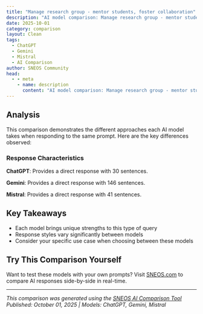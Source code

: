 ```yaml
---
title: "Manage research group - mentor students, foster collaboration"
description: "AI model comparison: Manage research group - mentor students, foster collaboration..."
date: 2025-10-01
category: comparison
layout: Clean
tags:
  - ChatGPT
  - Gemini
  - Mistral
  - AI Comparison
author: SNEOS Community
head:
  - - meta
    - name: description
      content: "AI model comparison: Manage research group - mentor students, foster collaboration..."
---
```


<ChatComparison
  title="Manage research group - mentor students, foster collaboration"
  prompt="Manage research group - mentor students, foster collaboration"
  :responses='{
    "ChatGPT": "Managing a research group effectively involves several key practices to mentor students successfully and foster a collaborative environment. Here are some strategies:\n\n### Mentoring Students\n1. **Set Clear Expectations:**  \n   Define research goals, timelines, responsibilities, and evaluation criteria from the beginning.\n\n2. **Regular Meetings:**  \n   Hold frequent one-on-one and group meetings to track progress, address challenges, and provide guidance.\n\n3. **Personalized Guidance:**  \n   Understand each student\u2019s strengths, weaknesses, and career goals to tailor your mentorship.\n\n4. **Skill Development:**  \n   Encourage students to develop both technical and soft skills such as writing, presenting, and project management.\n\n5. **Encourage Independence:**  \n   Allow students to take ownership of their projects to build confidence and problem-solving abilities.\n\n6. **Provide Resources:**  \n   Ensure access to necessary tools, literature, training, and funding opportunities.\n\n7. **Feedback and Recognition:**  \n   Give constructive feedback regularly and celebrate achievements to motivate students.\n\n### Fostering Collaboration\n1. **Create a Collaborative Culture:**  \n   Promote open communication, respect, and inclusivity within the group.\n\n2. **Team Projects:**  \n   Encourage joint projects or initiatives that require students to work together.\n\n3. **Knowledge Sharing:**  \n   Organize seminars, journal clubs, or workshops where members can share insights and learn from each other.\n\n4. **Use Collaborative Tools:**  \n   Implement project management software, shared drives, and communication platforms to facilitate coordination.\n\n5. **Cross-disciplinary Interaction:**  \n   Encourage collaborations with other research groups or departments to broaden perspectives.\n\n6. **Conflict Resolution:**  \n   Address interpersonal issues promptly and constructively to maintain a positive environment.\n\n7. **Social Activities:**  \n   Arrange informal gatherings or team-building exercises to strengthen group cohesion.\n\nBy combining effective mentorship with a strong collaborative culture, you can maximize your research group\u2019s productivity, innovation, and overall satisfaction.",
    "Gemini": "Okay, let\u0027s break down how to effectively manage a research group, focusing on mentoring students and fostering collaboration. This is a multifaceted role, requiring a combination of leadership, scientific expertise, and interpersonal skills.\n\n**I. Setting the Stage: Vision, Goals, and Expectations**\n\n*   **Define Your Research Group\u0027s Vision:**\n    *   What big questions are you trying to answer?\n    *   What are the long-term goals of the group?\n    *   What kind of impact do you want to have on the field?\n    *   Communicate this vision clearly and regularly to your team. It helps everyone understand the \u0022why\u0022 behind their work.\n\n*   **Establish Clear Expectations:**\n    *   **Performance:** How will performance be evaluated?  What are the expected milestones for projects?  How frequently should data be presented?\n    *   **Professionalism:**  Define standards for ethical conduct, lab safety, attendance (especially for required meetings), communication, and interactions with colleagues.\n    *   **Authorship:**  Clearly outline authorship policies upfront.  Who qualifies as an author, and what is the process for determining author order? Discuss the use of tools like CRediT.\n    *   **Data Management:**  Establish protocols for data collection, storage, analysis, and sharing (following best practices for reproducibility and open science where applicable).\n\n*   **Develop a Group Handbook (Highly Recommended):**\n    *   A central document outlining all of the above.  This saves you time answering the same questions repeatedly and provides a reference point for everyone.  It should be a living document, updated as needed.\n\n**II. Mentoring Students \u0026 Postdocs**\n\n*   **Individualized Approach:**\n    *   Recognize that each student/postdoc has unique goals, skills, and learning styles.  A one-size-fits-all approach rarely works.\n    *   **Initial Assessment:** Early on, have in-depth conversations with each member to understand their background, interests, career aspirations, and any anxieties they may have.  Learn about their strengths and weaknesses.\n    *   **Personalized Development Plans (PDPs):**  Work with each mentee to create a PDP that outlines specific goals for their time in the lab, skills they want to develop, and a timeline for achieving those goals.  Review and update the PDP regularly (e.g., every 6 months).\n\n*   **Regular Meetings:**\n    *   **Frequency:** Aim for at least weekly or bi-weekly one-on-one meetings.  Consistency is key.\n    *   **Purpose:**\n        *   **Progress Updates:** Discuss project progress, challenges, and successes.\n        *   **Problem Solving:**  Help them troubleshoot experiments, analyze data, and overcome obstacles.\n        *   **Skill Development:** Provide guidance on experimental design, data analysis, scientific writing, and presentation skills.\n        *   **Career Guidance:**  Offer advice on career paths, networking, job applications, and interview preparation.\n        *   **Well-being:** Check in on their overall well-being.  Research can be stressful, and it\u0027s important to be supportive and help them manage stress effectively.\n\n*   **Constructive Feedback:**\n    *   **Be Specific:** Avoid vague statements like \u0022This needs improvement.\u0022  Instead, provide concrete examples of what needs to be changed and how to improve it.\n    *   **Focus on Behavior, Not Personality:**  Frame feedback in terms of actions and behaviors, rather than making personal judgments.\n    *   **Balance Positive and Negative:**  Acknowledge their strengths and accomplishments while also pointing out areas for improvement.\n    *   **Timely Feedback:**  Provide feedback promptly after observing their work or reviewing their writing/presentations.\n    *   **Encourage Self-Reflection:**  Ask them to reflect on their own performance and identify areas where they can improve.\n\n*   **Skill Development Opportunities:**\n    *   **Training Workshops:**  Encourage them to attend relevant workshops on experimental techniques, data analysis software, scientific writing, etc.\n    *   **Conference Presentations:**  Support them in presenting their work at conferences.  Help them prepare their abstracts, posters, and talks.\n    *   **Manuscript Writing:**  Provide guidance on writing manuscripts.  Offer detailed feedback on drafts and help them navigate the publication process.\n    *   **Grant Writing (if applicable):**  Involve them in the grant writing process, even if it\u0027s just reviewing drafts or helping with specific sections.\n    *   **Leadership Roles:**  Give them opportunities to lead small projects or mentor junior lab members.\n\n*   **Promote Independence:**\n    *   **Gradual Release of Responsibility:**  Start by providing a lot of guidance and support, but gradually give them more autonomy as they gain experience and confidence.\n    *   **Encourage Critical Thinking:**  Don\u0027t just give them the answers.  Ask them questions that encourage them to think critically and develop their own solutions.\n    *   **Support Their Own Ideas:**  Encourage them to pursue their own research ideas and develop their own projects (within the scope of the lab\u0027s overall research interests).\n\n*   **Be a Role Model:**\n    *   Demonstrate the qualities you want to see in your students/postdocs:  dedication, integrity, intellectual curiosity, collaboration, and a commitment to excellence.\n    *   Show enthusiasm for your research and for the scientific process.\n    *   Be open and honest about your own challenges and mistakes.  This helps to create a more supportive and relatable environment.\n*   **Address Conflict Promptly:**\n    *    Don\u0027t let issues fester.  Address any conflicts or disagreements promptly and fairly. Mediate when needed.\n\n**III. Fostering Collaboration**\n\n*   **Create a Collaborative Culture:**\n    *   **Shared Lab Space:**  Arrange the lab space to encourage interaction and communication.\n    *   **Open Communication:**  Encourage open and honest communication among lab members.  Create a safe space where people feel comfortable sharing ideas, asking questions, and providing feedback.\n    *   **Teamwork:**  Assign projects that require collaboration and teamwork.\n    *   **Celebrate Successes:**  Acknowledge and celebrate the accomplishments of the entire team.\n\n*   **Regular Group Meetings:**\n    *   **Purpose:**\n        *   **Project Updates:**  Have each member present their progress and discuss challenges.\n        *   **Brainstorming:**  Use group meetings to brainstorm new ideas and approaches.\n        *   **Journal Club:**  Discuss recent publications in the field.\n        *   **Data Blitz:**  Short presentations on preliminary data to get feedback and suggestions.\n    *   **Format:**  Keep the meetings engaging and interactive.  Encourage participation from all members.\n    *   **Schedule:**  Establish a regular schedule for group meetings.\n\n*   **Collaboration Tools:**\n    *   **Shared Documents:**  Use shared documents (e.g., Google Docs, Microsoft Word Online) for writing manuscripts, grant proposals, and lab protocols.\n    *   **Project Management Software:**  Use project management software (e.g., Asana, Trello) to track progress, assign tasks, and manage deadlines.\n    *   **Communication Platforms:**  Use communication platforms (e.g., Slack, Microsoft Teams) for quick communication and sharing of information.\n    *   **Lab Notebook Software (ELN):** Modern ELNs encourage collaboration, data sharing and discussion around experimental design and results.\n\n*   **Encourage Interdisciplinary Collaboration:**\n    *   **Seek out collaborations with researchers in other fields.** This can bring new perspectives and expertise to your research.\n    *   **Attend interdisciplinary conferences and workshops.**\n    *   **Invite guest speakers from other fields to present at your lab.**\n\n*   **Promote Social Interaction:**\n    *   **Organize lab social events.** This can help to build camaraderie and strengthen relationships among lab members.\n    *   **Encourage informal interactions.**  Create opportunities for lab members to socialize outside of the lab (e.g., coffee breaks, lunch together).\n\n*   **Addressing Conflict:**\n    *   Conflict is inevitable in any collaborative environment.  Have a process for addressing conflicts constructively.\n    *   Encourage lab members to communicate directly with each other to resolve disagreements.\n    *   If necessary, mediate conflicts and help lab members find mutually agreeable solutions.\n\n**IV. Essential Management Skills**\n\n*   **Time Management:**\n    *   **Prioritize Tasks:**  Learn to prioritize tasks and delegate effectively.\n    *   **Set Realistic Deadlines:**  Set realistic deadlines for projects and tasks.\n    *   **Avoid Overcommitting:**  Don\u0027t overcommit yourself or your lab members.\n    *   **Use a Calendar and To-Do List:**  Use a calendar and to-do list to stay organized and on track.\n\n*   **Communication Skills:**\n    *   **Active Listening:**  Listen attentively to what your students/postdocs are saying.\n    *   **Clear and Concise Communication:**  Communicate clearly and concisely, both verbally and in writing.\n    *   **Adapt Your Communication Style:**  Adapt your communication style to the individual needs of your students/postdocs.\n\n*   **Delegation Skills:**\n    *   **Delegate Effectively:**  Delegate tasks to your students/postdocs based on their skills and experience.\n    *   **Provide Clear Instructions:**  Provide clear instructions for delegated tasks.\n    *   **Provide Support and Guidance:**  Provide support and guidance to your students/postdocs as they complete delegated tasks.\n\n*   **Conflict Resolution Skills:**\n    *   **Identify the Source of the Conflict:**  Identify the source of the conflict.\n    *   **Listen to All Sides:**  Listen to all sides of the conflict.\n    *   **Find a Mutually Agreeable Solution:**  Help the parties involved find a mutually agreeable solution.\n\n*   **Leadership Skills:**\n    *   **Inspire and Motivate:**  Inspire and motivate your students/postdocs.\n    *   **Set a Good Example:**  Set a good example for your students/postdocs.\n    *   **Be a Supportive Leader:**  Be a supportive leader and provide your students/postdocs with the resources they need to succeed.\n\n**V.  Resources \u0026 Ongoing Development**\n\n*   **University Resources:** Take advantage of resources offered by your university, such as:\n    *   **Faculty Development Programs:**  These programs offer workshops and training on teaching, mentoring, and leadership skills.\n    *   **Mentoring Programs:**  Pair with a senior faculty member who can provide guidance and support.\n    *   **Office of Research:**  Consult with the Office of Research for information on funding opportunities, compliance, and research ethics.\n*   **External Resources:**\n    *   **National Postdoctoral Association (NPA):**  The NPA offers resources for postdoctoral researchers and their mentors.\n    *   **Professional Societies:**  Many professional societies offer resources on mentoring and leadership.\n    *   **Books and Articles:**  Read books and articles on mentoring, leadership, and research management.  (See below for some recommendations).\n*   **Self-Reflection:**  Regularly reflect on your own mentoring and management practices.  What are you doing well?  What could you improve?\n*   **Seek Feedback:**  Ask your students/postdocs for feedback on your mentoring style.  Be open to criticism and use it as an opportunity to grow.\n\n**Recommended Reading/Resources:**\n\n*   **\u0022The Mentor\u0027s Guide: Facilitating Effective Learning Relationships\u0022 by Lois J. Zachary:** A comprehensive guide to mentoring.\n*   **\u0022At the Helm: A Laboratory Navigator\u0022 by Kathy Barker:** Practical advice on managing a research lab.\n*   **\u0022How to Write a Lot: A Practical Guide to Productive Academic Writing\u0022 by Paul J. Silvia:** Helps researchers overcome writer\u0027s block and improve their writing productivity.\n*   **\u0022The Elements of Style\u0022 by William Strunk Jr. and E.B. White:**  A classic guide to clear and concise writing.\n*   **Nature Mentoring Handbook:** https://www.nature.com/collections/mbmbqbhzsd/\n*   **Addgene\u0027s Blog (Lab Management Category):** https://blog.addgene.org/topic/lab-management\n\n**Key Takeaways:**\n\n*   **Mentoring is an Investment:**  Investing time and effort in mentoring pays off in the long run, both for your students/postdocs and for your research group.\n*   **Communication is Crucial:**  Open and honest communication is essential for building trust and fostering a collaborative environment.\n*   **Be Flexible and Adaptable:**  Be willing to adapt your mentoring and management style to the individual needs of your students/postdocs.\n*   **Be a Lifelong Learner:**  Continue to learn and grow as a mentor and leader.\n\nBy implementing these strategies, you can create a thriving research group where students/postdocs are supported, challenged, and empowered to reach their full potential. Good luck!\n",
    "Mistral": "Managing a research group and mentoring students while fostering collaboration involves a blend of leadership, organizational skills, and interpersonal communication. Here are some strategies to help you effectively manage your research group:\n\n### 1. **Set Clear Goals and Expectations**\n   - **Define Research Objectives:** Clearly outline the research goals and objectives for the group.\n   - **Individual Goals:** Set specific, measurable, achievable, relevant, and time-bound (SMART) goals for each student.\n   - **Regular Check-ins:** Schedule regular meetings to discuss progress, challenges, and next steps.\n\n### 2. **Mentor Students**\n   - **Personalized Guidance:** Understand each student\u0027s strengths, weaknesses, and career aspirations to provide tailored guidance.\n   - **Feedback:** Offer constructive feedback regularly and encourage students to seek feedback from peers.\n   - **Professional Development:** Encourage students to attend workshops, conferences, and other professional development opportunities.\n\n### 3. **Foster Collaboration**\n   - **Team Meetings:** Hold regular group meetings to discuss research progress, share ideas, and solve problems collectively.\n   - **Cross-Disciplinary Projects:** Encourage collaboration across different disciplines and projects within the group.\n   - **Peer Review:** Implement a peer review system for research papers and presentations to foster a collaborative and supportive environment.\n\n### 4. **Create a Positive Work Environment**\n   - **Open Communication:** Encourage open and honest communication within the group.\n   - **Supportive Culture:** Foster a culture of support and mutual respect.\n   - **Work-Life Balance:** Promote a healthy work-life balance to prevent burnout.\n\n### 5. **Resource Management**\n   - **Funding:** Secure and manage funding effectively to support research activities.\n   - **Equipment and Tools:** Ensure that the group has access to necessary equipment, software, and other resources.\n   - **Time Management:** Help students manage their time effectively by setting priorities and deadlines.\n\n### 6. **Encourage Publication and Presentation**\n   - **Publishing:** Encourage students to publish their research findings in reputable journals.\n   - **Conferences:** Support students in presenting their work at conferences and workshops.\n   - **Networking:** Help students build professional networks by introducing them to key figures in the field.\n\n### 7. **Conflict Resolution**\n   - **Mediation:** Be prepared to mediate conflicts that may arise within the group.\n   - **Open Door Policy:** Maintain an open door policy so students feel comfortable approaching you with issues.\n   - **Fairness:** Ensure that all decisions are made fairly and transparently.\n\n### 8. **Continuous Improvement**\n   - **Feedback Loop:** Regularly seek feedback from students on how the group can improve.\n   - **Adaptability:** Be open to making changes based on feedback and evolving research needs.\n   - **Professional Growth:** Continuously seek opportunities for your own professional growth and development.\n\n### 9. **Ethical Considerations**\n   - **Research Integrity:** Ensure that all research is conducted ethically and in accordance with institutional guidelines.\n   - **Data Management:** Implement robust data management practices to ensure the integrity and security of research data.\n   - **Authorship:** Clearly define authorship criteria and ensure that all contributors are appropriately acknowledged.\n\n### 10. **Celebrate Achievements**\n   - **Recognition:** Recognize and celebrate the achievements of individual students and the group as a whole.\n   - **Motivation:** Use recognition as a motivational tool to keep the group engaged and enthusiastic.\n\nBy implementing these strategies, you can create a productive, collaborative, and supportive research environment that helps students thrive and fosters high-quality research."
  }'
  published-date="12:27"
/>

## Analysis

This comparison demonstrates the different approaches each AI model takes when responding to the same prompt. Here are the key differences observed:

### Response Characteristics

**ChatGPT**: Provides a direct response with 30 sentences. 

**Gemini**: Provides a direct response with 146 sentences. 

**Mistral**: Provides a direct response with 41 sentences. 

## Key Takeaways

- Each model brings unique strengths to this type of query
- Response styles vary significantly between models
- Consider your specific use case when choosing between these models

## Try This Comparison Yourself

Want to test these models with your own prompts? Visit [SNEOS.com](https://sneos.com) to compare AI responses side-by-side in real-time.

---

*This comparison was generated using the [SNEOS AI Comparison Tool](https://sneos.com)*
*Published: October 01, 2025 | Models: ChatGPT, Gemini, Mistral*
